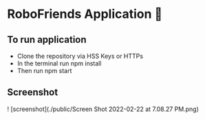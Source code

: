 # RoboFriends Application :robot:

## To run application
- Clone the repository via HSS Keys or HTTPs
- In the terminal run npm install 
- Then run npm start

## Screenshot
! [screenshot](./public/Screen Shot 2022-02-22 at 7.08.27 PM.png)
